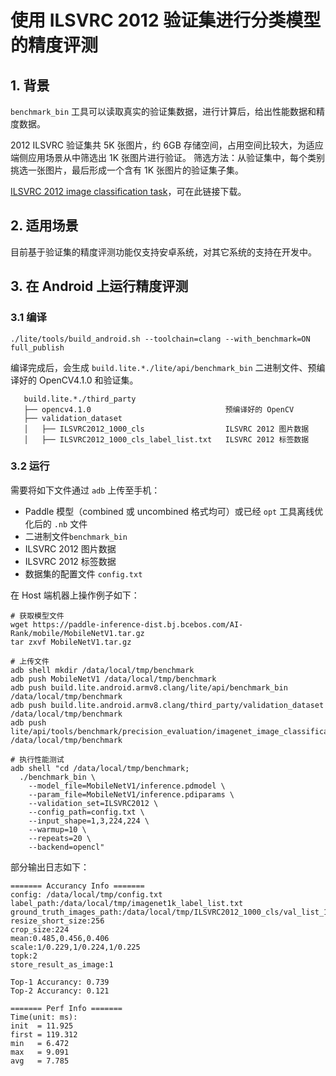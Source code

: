 # 使用 ILSVRC 2012 验证集进行分类模型的精度评测

## 1. 背景
`benchmark_bin` 工具可以读取真实的验证集数据，进行计算后，给出性能数据和精度数据。

2012 ILSVRC 验证集共 5K 张图片，约 6GB 存储空间，占用空间比较大，为适应端侧应用场景从中筛选出 1K 张图片进行验证。
筛选方法：从验证集中，每个类别挑选一张图片，最后形成一个含有 1K 张图片的验证集子集。

[ILSVRC 2012 image classification task](http://www.image-net.org/challenges/LSVRC/2012/)，可在此链接下载。

## 2. 适用场景
目前基于验证集的精度评测功能仅支持安卓系统，对其它系统的支持在开发中。

## 3. 在 Android 上运行精度评测
### 3.1 编译

```shell
./lite/tools/build_android.sh --toolchain=clang --with_benchmark=ON full_publish
```

编译完成后，会生成 `build.lite.*./lite/api/benchmark_bin` 二进制文件、预编译好的 OpenCV4.1.0 和验证集。

```
   build.lite.*./third_party
   ├── opencv4.1.0                              预编译好的 OpenCV
   ├── validation_dataset
   │   ├── ILSVRC2012_1000_cls                  ILSVRC 2012 图片数据
   │   ├── ILSVRC2012_1000_cls_label_list.txt   ILSVRC 2012 标签数据
```

### 3.2 运行
需要将如下文件通过 `adb` 上传至手机：
- Paddle 模型（combined 或 uncombined 格式均可）或已经 `opt` 工具离线优化后的 `.nb` 文件
- 二进制文件`benchmark_bin`
- ILSVRC 2012 图片数据
- ILSVRC 2012 标签数据
- 数据集的配置文件 `config.txt`

在 Host 端机器上操作例子如下：
```shell
# 获取模型文件
wget https://paddle-inference-dist.bj.bcebos.com/AI-Rank/mobile/MobileNetV1.tar.gz
tar zxvf MobileNetV1.tar.gz

# 上传文件
adb shell mkdir /data/local/tmp/benchmark
adb push MobileNetV1 /data/local/tmp/benchmark
adb push build.lite.android.armv8.clang/lite/api/benchmark_bin /data/local/tmp/benchmark
adb push build.lite.android.armv8.clang/third_party/validation_dataset /data/local/tmp/benchmark
adb push lite/api/tools/benchmark/precision_evaluation/imagenet_image_classification/config.txt /data/local/tmp/benchmark

# 执行性能测试
adb shell "cd /data/local/tmp/benchmark;
  ./benchmark_bin \
    --model_file=MobileNetV1/inference.pdmodel \
    --param_file=MobileNetV1/inference.pdiparams \
    --validation_set=ILSVRC2012 \
    --config_path=config.txt \
    --input_shape=1,3,224,224 \
    --warmup=10 \
    --repeats=20 \
    --backend=opencl"
```

部分输出日志如下：

```shell
======= Accurancy Info =======
config: /data/local/tmp/config.txt
label_path:/data/local/tmp/imagenet1k_label_list.txt
ground_truth_images_path:/data/local/tmp/ILSVRC2012_1000_cls/val_list_1k.txt
resize_short_size:256
crop_size:224
mean:0.485,0.456,0.406
scale:1/0.229,1/0.224,1/0.225
topk:2
store_result_as_image:1

Top-1 Accurancy: 0.739
Top-2 Accurancy: 0.121

======= Perf Info =======
Time(unit: ms):
init  = 11.925
first = 119.312
min   = 6.472
max   = 9.091
avg   = 7.785
```
